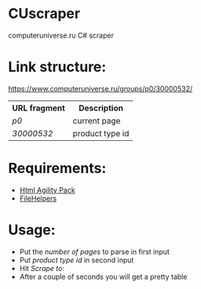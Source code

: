 # CUscraper
computeruniverse.ru C# scraper

# Link structure:
https://www.computeruniverse.ru/groups/p0/30000532/  

<table>
    <tr>
        <th>URL fragment</th>
        <th>Description</th>
    </tr>
    <tr>
    <td><i>p0</i></td>
        <td>current page</td>
    </tr>
    <td><i>30000532</i></td>
        <td>product type id </td>
    </tr>
</table>

# Requirements:
- [Html Agility Pack ](http://www.nuget.org/packages/HtmlAgilityPack)
- [FileHelpers](https://www.nuget.org/packages/FileHelpers)

# Usage:
* Put the *number of pages* to parse in first input
* Put *product type id* in second input
* Hit *Scrape to:*
* After a couple of seconds you will get a pretty table
